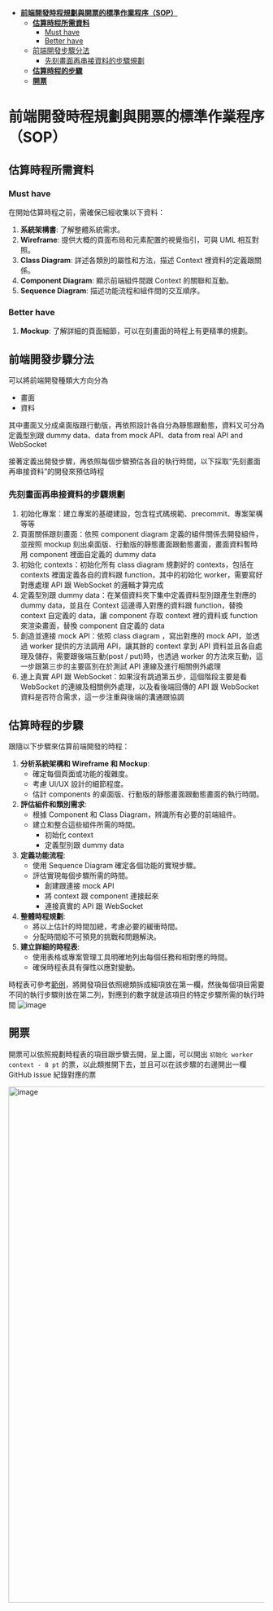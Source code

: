 - [**前端開發時程規劃與開票的標準作業程序（SOP）**](#前端開發時程規劃與開票的標準作業程序sop)
  - [**估算時程所需資料**](#估算時程所需資料)
    - [Must have](#must-have)
    - [Better have](#better-have)
  - [前端開發步驟分法](#前端開發步驟分法)
    - [先刻畫面再串接資料的步驟規劃](#先刻畫面再串接資料的步驟規劃)
  - [**估算時程的步驟**](#估算時程的步驟)
  - [**開票**](#開票)

# **前端開發時程規劃與開票的標準作業程序（SOP）**

## **估算時程所需資料**

### Must have

在開始估算時程之前，需確保已經收集以下資料：

1. **系統架構書**: 了解整體系統需求。
2. **Wireframe**: 提供大概的頁面布局和元素配置的視覺指引，可與 UML 相互對照。
3. **Class Diagram**: 詳述各類別的屬性和方法，描述 Context 裡資料的定義跟關係。
4. **Component Diagram**: 顯示前端組件間跟 Context 的關聯和互動。
5. **Sequence Diagram**: 描述功能流程和組件間的交互順序。

### Better have

1. **Mockup**: 了解詳細的頁面細節，可以在刻畫面的時程上有更精準的規劃。

## 前端開發步驟分法

可以將前端開發種類大方向分為

- 畫面
- 資料

其中畫面又分成桌面版跟行動版，再依照設計各自分為靜態跟動態，資料又可分為定義型別跟 dummy data、data from mock API、data from real API and WebSocket

接著定義出開發步驟，再依照每個步驟預估各自的執行時間，以下採取“先刻畫面再串接資料”的開發來預估時程

### 先刻畫面再串接資料的步驟規劃

1. 初始化專案：建立專案的基礎建設，包含程式碼規範、precommit、專案架構等等
2. 頁面關係跟刻畫面：依照 component diagram 定義的組件關係去開發組件，並按照 mockup 刻出桌面版、行動版的靜態畫面跟動態畫面，畫面資料暫時用 component 裡面自定義的 dummy data
3. 初始化 contexts：初始化所有 class diagram 規劃好的 contexts，包括在 contexts 裡面定義各自的資料跟 function，其中的初始化 worker，需要寫好對應處理 API 跟 WebSocket 的邏輯才算完成
4. 定義型別跟 dummy data：在某個資料夾下集中定義資料型別跟產生對應的 dummy data，並且在 Context 這邊導入對應的資料跟 function，替換 context 自定義的 data，讓 component 存取 context 裡的資料或 function 來渲染畫面，替換 component 自定義的 data
5. 創造並連接 mock API：依照 class diagram ，寫出對應的 mock API，並透過 worker 提供的方法調用 API，讓其餘的 context 拿到 API 資料並且各自處理及儲存，需要跟後端互動(post / put)時，也透過 worker 的方法來互動，這一步跟第三步的主要區別在於測試 API 連線及進行相關例外處理
6. 連上真實 API 跟 WebSocket：如果沒有跳過第五步，這個階段主要是看 WebSocket 的連線及相關例外處理，以及看後端回傳的 API 跟 WebSocket 資料是否符合需求，這一步注重與後端的溝通跟協調

## **估算時程的步驟**

跟隨以下步驟來估算前端開發的時程：

1. **分析系統架構和 Wireframe 和 Mockup**:
   - 確定每個頁面或功能的複雜度。
   - 考慮 UI/UX 設計的細節程度。
   - 估計 components 的桌面版、行動版的靜態畫面跟動態畫面的執行時間。
2. **評估組件和類別需求**:
   - 根據 Component 和 Class Diagram，辨識所有必要的前端組件。
   - 建立和整合這些組件所需的時間。
     - 初始化 context
     - 定義型別跟 dummy data
3. **定義功能流程**:
   - 使用 Sequence Diagram 確定各個功能的實現步驟。
   - 評估實現每個步驟所需的時間。
     - 創建跟連接 mock API
     - 將 context 跟 component 連接起來
     - 連接真實的 API 跟 WebSocket
4. **整體時程規劃**:
   - 將以上估計的時間加總，考慮必要的緩衝時間。
   - 分配時間給不可預見的挑戰和問題解決。
5. **建立詳細的時程表**:
   - 使用表格或專案管理工具明確地列出每個任務和相對應的時間。
   - 確保時程表具有彈性以應對變動。

時程表可參考[範例](https://docs.google.com/spreadsheets/d/1fe66z8XQebjy6l6a7IKOdNPFss5lLJGQJekMbqLu3sY/edit#gid=131886607)，將開發項目依照總類拆成細項放在第一欄，然後每個項目需要不同的執行步驟則放在第二列，對應到的數字就是該項目的特定步驟所需的執行時間
![image](https://github.com/CAFECA-IO/WorkGuidelines/assets/20677913/27436ced-32de-4552-96c6-41b4dc1c4cdb)

## **開票**

開票可以依照規劃時程表的項目跟步驟去開，呈上圖，可以開出 `初始化 worker context - 8 pt` 的票，以此類推開下去，並且可以在該步驟的右邊開出一欄 GitHub issue 紀錄對應的票

<img width="1014" alt="image" src="https://github.com/CAFECA-IO/WorkGuidelines/assets/20677913/4f08b6b8-868b-4bdb-9d19-ca5d9ea01733">
